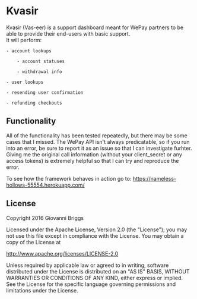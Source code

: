 # Kvasir
Kvasir (Vas-eer) is a support dashboard meant for WePay partners to be able to provide their end-users with basic support.  
It will perform:

    - account lookups

        - account statuses

        - withdrawal info

    - user lookups

    - resending user confirmation

    - refunding checkouts

## Functionality
All of the functionality has been tested repeatedly, but there may be some cases that I missed.  The WePay API isn't always predicatable, so if you run into an error, be sure to report it as an issue so that I can investigate furhter.  Giving me the original call information (without your client_secret or any access tokens) is extremely helpful so that I can try and reproduce the error.

To see how the framework behaves in action go to: https://nameless-hollows-55554.herokuapp.com/

## License
Copyright 2016 Giovanni Briggs

Licensed under the Apache License, Version 2.0 (the "License");
you may not use this file except in compliance with the License.
You may obtain a copy of the License at

 http://www.apache.org/licenses/LICENSE-2.0

Unless required by applicable law or agreed to in writing, software
distributed under the License is distributed on an "AS IS" BASIS,
WITHOUT WARRANTIES OR CONDITIONS OF ANY KIND, either express or implied.
See the License for the specific language governing permissions and
limitations under the License.

